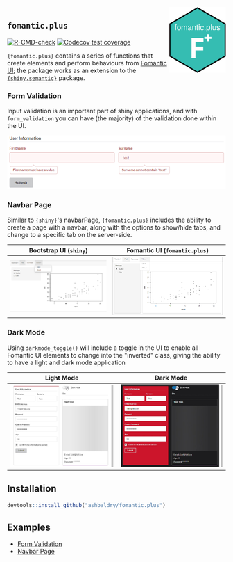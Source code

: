<img src="man/figures/hexsticker.png" align="right" alt="Hex sticker of fomantic.plus package" width="130" />

## `fomantic.plus`

<!-- badges: start -->
[![R-CMD-check](https://github.com/ashbaldry/fomantic.plus/workflows/R-CMD-check/badge.svg)](https://github.com/ashbaldry/fomantic.plus/actions)
[![Codecov test coverage](https://codecov.io/gh/ashbaldry/fomantic.plus/branch/main/graph/badge.svg)](https://codecov.io/gh/ashbaldry/fomantic.plus?branch=main)
<!-- badges: end -->

`{fomantic.plus}` contains a series of functions that create elements and perform behaviours from [Fomantic UI](https://fomantic-ui.com/); the package works as an extension to the [`{shiny.semantic}`](https://github.com/Appsilon/shiny.semantic/) package.

### Form Validation

Input validation is an important part of shiny applications, and with `form_validation` you can have (the majority) of the validation done within the UI.

![](vignettes/invalid_inline_input.png)

### Navbar Page

Similar to `{shiny}`'s navbarPage, `{fomantic.plus}` includes the ability to create a page with a navbar, along with the options to show/hide tabs, and change to a specific tab on the server-side.

Bootstrap UI (`shiny`)             |  Fomantic UI (`fomantic.plus`)
:-------------------------:|:-------------------------:
![](man/figures/shiny_navbar_page.png)  |  ![](man/figures/fomantic_navbar_page.png)

### Dark Mode

Using `darkmode_toggle()` will include a toggle in the UI to enable all Fomantic UI elements to change into the "inverted" class, giving the ability to have a light and dark mode application

Light Mode            |  Dark Mode
:-------------------------:|:-------------------------:
![](man/figures/darkmode_light.jpg)  |  ![](man/figures/darkmode_dark.jpg)

## Installation

```r
devtools::install_github("ashbaldry/fomantic.plus")
```

## Examples

- [Form Validation](https://github.com/ashbaldry/fomantic.plus/inst/examples/form_validation)
- [Navbar Page](https://github.com/ashbaldry/fomantic.plus/inst/examples/navbar_page)
